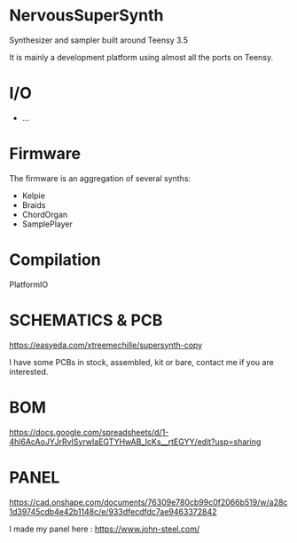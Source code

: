 # NervousSuperSynth
Synthesizer and sampler built around Teensy 3.5

It is mainly a development platform using almost all the ports on Teensy.

# I/O
- ...

# Firmware
The firmware is an aggregation of several synths:
- Kelpie
- Braids
- ChordOrgan
- SamplePlayer

# Compilation
PlatformIO

# SCHEMATICS & PCB
https://easyeda.com/xtreemechille/supersynth-copy

I have some PCBs in stock, assembled, kit or bare, contact me if you are interested.

# BOM
https://docs.google.com/spreadsheets/d/1-4hl6AcAoJYJrRvISyrwIaEGTYHwAB_IcKs__rtEGYY/edit?usp=sharing

# PANEL
https://cad.onshape.com/documents/76309e780cb99c0f2066b519/w/a28c1d39745cdb4e42b1148c/e/933dfecdfdc7ae9463372842

I made my panel here : https://www.john-steel.com/
